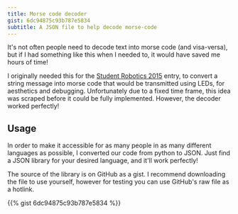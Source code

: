 ```yaml
---
title: Morse code decoder
gist: 6dc94875c93b787e5834
subtitle: A JSON file to help decode morse-code
---
```


It's not often people need to decode text into morse code (and visa-versa), but if I had something like this when I needed to, it would have saved me hours of time!

I originally needed this for the [Student Robotics 2015](/robotics/2015/) entry, to convert a string message into morse code that would be transmitted using LEDs, for aesthetics and debugging. Unfortunately due to a fixed time frame, this idea was scraped before it could be fully implemented. However, the decoder worked perfectly!

## Usage

In order to make it accessible for as many people in as many different languages as possible, I converted our code from python to JSON. Just find a JSON library for your desired language, and it'll work perfectly!

The source of the library is on GitHub as a gist. I recommend downloading the file to use yourself, however for testing you can use GitHub's raw file as a hotlink.

{{% gist 6dc94875c93b787e5834 %}}
